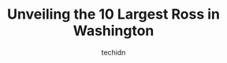 ---
layout: ampstory
image: https://i0.wp.com/www.depkes.org/wp-content/uploads/2023/06/ross-0-in-washington-1685968028.jpeg?resize=640,853
author: techidn
featured: false
description: Discover the impressive array of Ross options in Washington, where you can find 10 of the largest Ross establishments in the area. From renowned classics to hidden gems, Washington offers a 
title: Unveiling the 10 Largest Ross in Washington
cover:
   title: Unveiling the 10 Largest Ross in Washington
   subtitle: Rickpate
   background: https://www.depkes.org/wp-content/uploads/2023/06/ross-0-in-washington-1685968028.jpeg

pages: 
 - layout: thirds
   top: <h1>#1 Ross Dress for Less</h1>
   bottom: "<p>Best luggage selection out of all the discount retailers in the area. Plenty of Samsonite + top tier luggage spinners for great prices.</p>"
   background: https://www.depkes.org/wp-content/uploads/2023/06/ross-1-in-washington-1685968028.jpeg
   backgroundblur: true
 - layout: thirds
   top: <h1>#2 Ross Dress for Less</h1>
   bottom: "<p>1825 East-West Connector, Austell, GA 30106, United States</p>"
   background: https://www.depkes.org/wp-content/uploads/2023/06/ross-2-in-washington-1685968029.jpeg
   cta:
      link: https://www.depkes.org/blog/unveiling-the-10-largest-ross-in-washington/
      text: Unveiling the 10 Largest Ross in Washington
 - layout: thirds
   top: <h1>#3 Ross Dress for Less</h1>
   bottom: "<p>3604 Marketplace Blvd, East Point, GA 30344, United States</p>"
   background: https://www.depkes.org/wp-content/uploads/2023/06/ross-3-in-washington-1685968029.jpeg
   cta:
      link: https://www.depkes.org/blog/unveiling-the-10-largest-ross-in-washington/
      text: Unveiling the 10 Largest Ross in Washington
 - layout: thirds
   top: <h1>#4 Ross Dress for Less</h1>
   bottom: "<p>118 Pavilion Pkwy, Fayetteville, GA 30214, United States</p>"
   background: https://images.unsplash.com/photo-1534312527009-56c7016453e6?ixlib=rb-4.0.3&ixid=MnwxMjA3fDB8MHxwaG90by1wYWdlfHx8fGVufDB8fHx8&auto=format&fit=crop&w=640&h=853&q=80
   cta:
      link: https://www.depkes.org/blog/unveiling-the-10-largest-ross-in-washington/
      text: Unveiling the 10 Largest Ross in Washington
 - layout: thirds
   top: <h1>#5 Ross Dress for Less</h1>
   bottom: "<p>2595 N Decatur Rd, Decatur, GA 30033, United States</p>"
   background: https://images.unsplash.com/photo-1533998839656-76f5e4b2bccb?ixlib=rb-4.0.3&ixid=MnwxMjA3fDB8MHxwaG90by1wYWdlfHx8fGVufDB8fHx8&auto=format&fit=crop&w=640&h=853&q=80
   cta:
      link: https://www.depkes.org/blog/unveiling-the-10-largest-ross-in-washington/
      text: Unveiling the 10 Largest Ross in Washington
 - layout: thirds
   top: <h1>#6 Ross Dress for Less</h1>
   bottom: "<p>5220 Memorial Dr, Stone Mountain, GA 30083, United States</p>"
   background: https://images.unsplash.com/photo-1531169509526-f8f1fdaa4a67?ixlib=rb-4.0.3&ixid=MnwxMjA3fDB8MHxwaG90by1wYWdlfHx8fGVufDB8fHx8&auto=format&fit=crop&w=640&h=853&q=80
   cta:
      link: https://www.depkes.org/blog/unveiling-the-10-largest-ross-in-washington/
      text: Unveiling the 10 Largest Ross in Washington
 - layout: thirds
   top: <h1>#7 Ross Dress for Less</h1>
   bottom: "<p>3157 Elm St NE, Covington, GA 30014, United States</p>"
   background: https://images.unsplash.com/photo-1567095761054-7a02e69e5c43?ixlib=rb-4.0.3&ixid=MnwxMjA3fDB8MHxwaG90by1wYWdlfHx8fGVufDB8fHx8&auto=format&fit=crop&w=640&h=853&q=80
   cta:
      link: https://www.depkes.org/blog/unveiling-the-10-largest-ross-in-washington/
      text: Unveiling the 10 Largest Ross in Washington
 - layout: thirds
   middle: Continue reading...
   background: https://images.unsplash.com/photo-1546497974-b213c9efb599?ixlib=rb-4.0.3&ixid=MnwxMjA3fDB8MHxwaG90by1wYWdlfHx8fGVufDB8fHx8&auto=format&fit=crop&w=640&h=853&q=80
   cta:
      link: https://www.depkes.org/blog/unveiling-the-10-largest-ross-in-washington/
      text: Unveiling the 10 Largest Ross in Washington
      
---